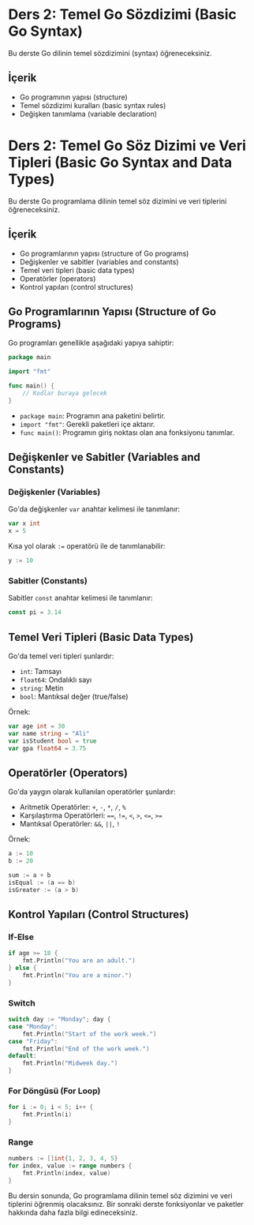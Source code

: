 # Ders 2: Temel Go Sözdizimi (Basic Go Syntax)

Bu derste Go dilinin temel sözdizimini (syntax) öğreneceksiniz.

## İçerik

- Go programının yapısı (structure)
- Temel sözdizimi kuralları (basic syntax rules)
- Değişken tanımlama (variable declaration)
# Ders 2: Temel Go Söz Dizimi ve Veri Tipleri (Basic Go Syntax and Data Types)

Bu derste Go programlama dilinin temel söz dizimini ve veri tiplerini öğreneceksiniz.

## İçerik

- Go programlarının yapısı (structure of Go programs)
- Değişkenler ve sabitler (variables and constants)
- Temel veri tipleri (basic data types)
- Operatörler (operators)
- Kontrol yapıları (control structures)

## Go Programlarının Yapısı (Structure of Go Programs)

Go programları genellikle aşağıdaki yapıya sahiptir:

```go
package main

import "fmt"

func main() {
    // Kodlar buraya gelecek
}
```

- `package main`: Programın ana paketini belirtir.
- `import "fmt"`: Gerekli paketleri içe aktarır.
- `func main()`: Programın giriş noktası olan ana fonksiyonu tanımlar.

## Değişkenler ve Sabitler (Variables and Constants)

### Değişkenler (Variables)

Go'da değişkenler `var` anahtar kelimesi ile tanımlanır:

```go
var x int
x = 5
```

Kısa yol olarak `:=` operatörü ile de tanımlanabilir:

```go
y := 10
```

### Sabitler (Constants)

Sabitler `const` anahtar kelimesi ile tanımlanır:

```go
const pi = 3.14
```

## Temel Veri Tipleri (Basic Data Types)

Go'da temel veri tipleri şunlardır:

- `int`: Tamsayı
- `float64`: Ondalıklı sayı
- `string`: Metin
- `bool`: Mantıksal değer (true/false)

Örnek:

```go
var age int = 30
var name string = "Ali"
var isStudent bool = true
var gpa float64 = 3.75
```

## Operatörler (Operators)

Go'da yaygın olarak kullanılan operatörler şunlardır:

- Aritmetik Operatörler: `+`, `-`, `*`, `/`, `%`
- Karşılaştırma Operatörleri: `==`, `!=`, `<`, `>`, `<=`, `>=`
- Mantıksal Operatörler: `&&`, `||`, `!`

Örnek:

```go
a := 10
b := 20

sum := a + b
isEqual := (a == b)
isGreater := (a > b)
```

## Kontrol Yapıları (Control Structures)

### If-Else

```go
if age >= 18 {
    fmt.Println("You are an adult.")
} else {
    fmt.Println("You are a minor.")
}
```

### Switch

```go
switch day := "Monday"; day {
case "Monday":
    fmt.Println("Start of the work week.")
case "Friday":
    fmt.Println("End of the work week.")
default:
    fmt.Println("Midweek day.")
}
```

### For Döngüsü (For Loop)

```go
for i := 0; i < 5; i++ {
    fmt.Println(i)
}
```

### Range

```go
numbers := []int{1, 2, 3, 4, 5}
for index, value := range numbers {
    fmt.Println(index, value)
}
```

Bu dersin sonunda, Go programlama dilinin temel söz dizimini ve veri tiplerini öğrenmiş olacaksınız. Bir sonraki derste fonksiyonlar ve paketler hakkında daha fazla bilgi edineceksiniz.
